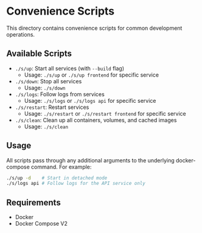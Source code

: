 # Convenience Scripts

This directory contains convenience scripts for common development operations.

## Available Scripts

- `./s/up`: Start all services (with `--build` flag)
  - Usage: `./s/up` or `./s/up frontend` for specific service
- `./s/down`: Stop all services
  - Usage: `./s/down`
- `./s/logs`: Follow logs from services
  - Usage: `./s/logs` or `./s/logs api` for specific service
- `./s/restart`: Restart services
  - Usage: `./s/restart` or `./s/restart frontend` for specific service
- `./s/clean`: Clean up all containers, volumes, and cached images
  - Usage: `./s/clean`

## Usage

All scripts pass through any additional arguments to the underlying docker-compose command. For example:

```bash
./s/up -d    # Start in detached mode
./s/logs api # Follow logs for the API service only
```

## Requirements

- Docker
- Docker Compose V2
